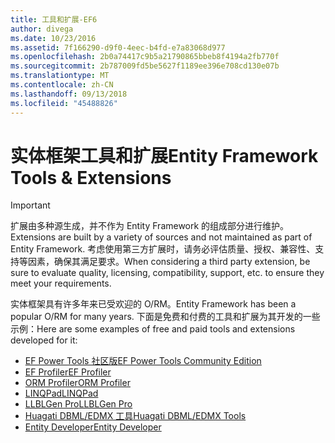 ```yaml
---
title: 工具和扩展-EF6
author: divega
ms.date: 10/23/2016
ms.assetid: 7f166290-d9f0-4eec-b4fd-e7a83068d977
ms.openlocfilehash: 2b0a74417c9b5a21790865bbeb8f4194a2fb770f
ms.sourcegitcommit: 2b787009fd5be5627f1189ee396e708cd130e07b
ms.translationtype: MT
ms.contentlocale: zh-CN
ms.lasthandoff: 09/13/2018
ms.locfileid: "45488826"
---
```

# <a name="entity-framework-tools--extensions"></a><span data-ttu-id="f2728-102">实体框架工具和扩展</span><span class="sxs-lookup"><span data-stu-id="f2728-102">Entity Framework Tools & Extensions</span></span>
> [!IMPORTANT]  
> <span data-ttu-id="f2728-103">扩展由多种源生成，并不作为 Entity Framework 的组成部分进行维护。</span><span class="sxs-lookup"><span data-stu-id="f2728-103">Extensions are built by a variety of sources and not maintained as part of Entity Framework.</span></span> <span data-ttu-id="f2728-104">考虑使用第三方扩展时，请务必评估质量、授权、兼容性、支持等因素，确保其满足要求。</span><span class="sxs-lookup"><span data-stu-id="f2728-104">When considering a third party extension, be sure to evaluate quality, licensing, compatibility, support, etc. to ensure they meet your requirements.</span></span>

<span data-ttu-id="f2728-105">实体框架具有许多年来已受欢迎的 O/RM。</span><span class="sxs-lookup"><span data-stu-id="f2728-105">Entity Framework has been a popular O/RM for many years.</span></span> <span data-ttu-id="f2728-106">下面是免费和付费的工具和扩展为其开发的一些示例：</span><span class="sxs-lookup"><span data-stu-id="f2728-106">Here are some examples of free and paid tools and extensions developed for it:</span></span>    

- [<span data-ttu-id="f2728-107">EF Power Tools 社区版</span><span class="sxs-lookup"><span data-stu-id="f2728-107">EF Power Tools Community Edition</span></span>](https://marketplace.visualstudio.com/items?itemName=ErikEJ.EntityFramework6PowerToolsCommunityEdition)
- [<span data-ttu-id="f2728-108">EF Profiler</span><span class="sxs-lookup"><span data-stu-id="f2728-108">EF Profiler</span></span>](https://efprof.com)  
- [<span data-ttu-id="f2728-109">ORM Profiler</span><span class="sxs-lookup"><span data-stu-id="f2728-109">ORM Profiler</span></span>](https://www.ormprofiler.com)  
- [<span data-ttu-id="f2728-110">LINQPad</span><span class="sxs-lookup"><span data-stu-id="f2728-110">LINQPad</span></span>](https://www.linqpad.net)  
- [<span data-ttu-id="f2728-111">LLBLGen Pro</span><span class="sxs-lookup"><span data-stu-id="f2728-111">LLBLGen Pro</span></span>](https://www.llblgen.com)  
- [<span data-ttu-id="f2728-112">Huagati DBML/EDMX 工具</span><span class="sxs-lookup"><span data-stu-id="f2728-112">Huagati DBML/EDMX Tools</span></span>](https://www.huagati.com/dbmltools)  
- [<span data-ttu-id="f2728-113">Entity Developer</span><span class="sxs-lookup"><span data-stu-id="f2728-113">Entity Developer</span></span>](https://www.devart.com/entitydeveloper)  
